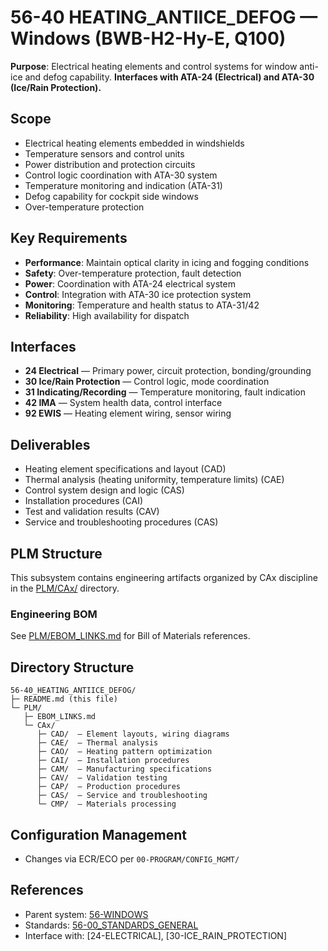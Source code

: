 # 56-40 HEATING_ANTIICE_DEFOG — Windows (BWB-H2-Hy-E, Q100)

**Purpose**: Electrical heating elements and control systems for window anti-ice and defog capability. **Interfaces with ATA-24 (Electrical) and ATA-30 (Ice/Rain Protection).**

## Scope
- Electrical heating elements embedded in windshields
- Temperature sensors and control units
- Power distribution and protection circuits
- Control logic coordination with ATA-30 system
- Temperature monitoring and indication (ATA-31)
- Defog capability for cockpit side windows
- Over-temperature protection

## Key Requirements
- **Performance**: Maintain optical clarity in icing and fogging conditions
- **Safety**: Over-temperature protection, fault detection
- **Power**: Coordination with ATA-24 electrical system
- **Control**: Integration with ATA-30 ice protection system
- **Monitoring**: Temperature and health status to ATA-31/42
- **Reliability**: High availability for dispatch

## Interfaces
- **24 Electrical** — Primary power, circuit protection, bonding/grounding
- **30 Ice/Rain Protection** — Control logic, mode coordination
- **31 Indicating/Recording** — Temperature monitoring, fault indication
- **42 IMA** — System health data, control interface
- **92 EWIS** — Heating element wiring, sensor wiring

## Deliverables
- Heating element specifications and layout (CAD)
- Thermal analysis (heating uniformity, temperature limits) (CAE)
- Control system design and logic (CAS)
- Installation procedures (CAI)
- Test and validation results (CAV)
- Service and troubleshooting procedures (CAS)

## PLM Structure

This subsystem contains engineering artifacts organized by CAx discipline in the [PLM/CAx/](./PLM/CAx/) directory.

### Engineering BOM
See [PLM/EBOM_LINKS.md](./PLM/EBOM_LINKS.md) for Bill of Materials references.

## Directory Structure

```
56-40_HEATING_ANTIICE_DEFOG/
├─ README.md (this file)
└─ PLM/
   ├─ EBOM_LINKS.md
   └─ CAx/
      ├─ CAD/  — Element layouts, wiring diagrams
      ├─ CAE/  — Thermal analysis
      ├─ CAO/  — Heating pattern optimization
      ├─ CAI/  — Installation procedures
      ├─ CAM/  — Manufacturing specifications
      ├─ CAV/  — Validation testing
      ├─ CAP/  — Production procedures
      ├─ CAS/  — Service and troubleshooting
      └─ CMP/  — Materials processing
```

## Configuration Management
- Changes via ECR/ECO per `00-PROGRAM/CONFIG_MGMT/`

## References
- Parent system: [56-WINDOWS](../../README.md)
- Standards: [56-00_STANDARDS_GENERAL](../56-00_STANDARDS_GENERAL/README.md)
- Interface with: [24-ELECTRICAL], [30-ICE_RAIN_PROTECTION]
